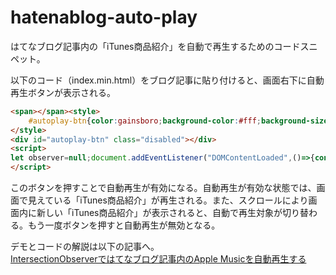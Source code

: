 # hatenablog-auto-play
はてなブログ記事内の「iTunes商品紹介」を自動で再生するためのコードスニペット。

以下のコード（index.min.html）をブログ記事に貼り付けると、画面右下に自動再生ボタンが表示される。

```html
<span></span><style>
    #autoplay-btn{color:gainsboro;background-color:#fff;background-size:cover;position:fixed;bottom:5%;right:10%;width:60px;height:60px;border:5px solid currentColor;border-radius:100%;cursor:pointer;z-index:10000}#autoplay-btn.disabled{opacity:.3;cursor:not-allowed}#autoplay-btn:before,#autoplay-btn:after{content:"";position:absolute;top:10px;left:30%;border-top:20px solid transparent;border-left:35px solid currentColor;border-bottom:20px solid transparent}#autoplay-btn.autoplay{border-style:inset}#autoplay-btn.autoplay:before,#autoplay-btn.autoplay:after{opacity:.5;height:40px;border-width:0 6px 0 6px;border-color:transparent currentColor transparent currentColor}#autoplay-btn.autoplay:after{left:60%}
</style>
<div id="autoplay-btn" class="disabled"></div>
<script>
let observer=null;document.addEventListener("DOMContentLoaded",()=>{const autoplayBtn=document.getElementById("autoplay-btn");autoplayBtn.classList.remove("disabled"),autoplayBtn.addEventListener("click",e=>{autoplayBtn.classList.contains("autoplay")?autoplayOff(e.target):autoplayOn(e.target)})});const autoplayOn=btn=>{btn.classList.add("autoplay");const audios=btn.parentNode.getElementsByTagName("audio");for(const audio of audios)audio.load(),audio.loop=!0;observer=new IntersectionObserver(entries=>{let activeAudio=null;if(entries.forEach(entry=>{entry.target.paused&&!entry.isIntersecting||(activeAudio=entry.target)}),null!==activeAudio){for(const audio of audios)!audio.isSameNode(activeAudio)&&audio.pause();activeAudio.play();const img=activeAudio.closest(".itunes-embed").querySelector("img");btn.style.backgroundImage=img?`url(${img.getAttribute("src")})`:"none"}},{rootMargin:"-30% 0px"});for(const audio of audios)audio.load(),observer.observe(audio)},autoplayOff=btn=>{btn.classList.remove("autoplay"),btn.style.backgroundImage="none",observer&&observer.disconnect();const audios=btn.parentNode.getElementsByTagName("audio");for(const audio of audios)audio.pause()};
</script>
```

このボタンを押すことで自動再生が有効になる。自動再生が有効な状態では、画面で見えている「iTunes商品紹介」が再生される。また、スクロールにより画面内に新しい「iTunes商品紹介」が表示されると、自動で再生対象が切り替わる。もう一度ボタンを押すと自動再生が無効となる。

デモとコードの解説は以下の記事へ。  
[IntersectionObserverではてなブログ記事内のApple Musicを自動再生する](https://mtzml.hatenablog.com/entry/2023/02/04/155550)
